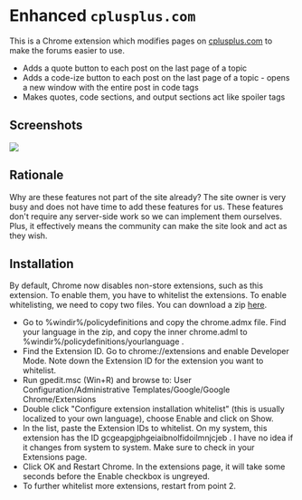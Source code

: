 Enhanced `cplusplus.com`
========================

This is a Chrome extension which modifies pages on [cplusplus.com](http://www.cplusplus.com/) to make the forums easier to use.

* Adds a quote button to each post on the last page of a topic
* Adds a code-ize button to each post on the last page of a topic - opens a new window with the entire post in code tags
* Makes quotes, code sections, and output sections act like spoiler tags

## Screenshots
[![](http://i.imgur.com/kBou8R8.png)](http://i.imgur.com/kBou8R8.png)

## Rationale
Why are these features not part of the site already? The site owner is very busy and does not have time to add these features for us. These features don't require any server-side work so we can implement them ourselves. Plus, it effectively means the community can make the site look and act as they wish.

## Installation
By default, Chrome now disables non-store extensions, such as this extension. To enable them, you have to whitelist the extensions. To enable whitelisting, we need to copy two files. You can download a zip [here](https://dl.dropboxusercontent.com/u/83943521/publicaccess/Files/admx.zip).
* Go to %windir%/policydefinitions and copy the chrome.admx file. Find your language in the zip, and copy the inner chrome.adml to %windir%/policydefinitions/yourlanguage .
* Find the Extension ID. Go to chrome://extensions and enable Developer Mode. Note down the Extension ID for the extension you want to whitelist.
* Run gpedit.msc (Win+R) and browse to: User Configuration/Administrative Templates/Google/Google Chrome/Extensions
* Double click "Configure extension installation whitelist" (this is usually localized to your own language), choose Enable and click on Show.
* In the list, paste the Extension IDs to whitelist. On my system, this extension has the ID gcgeapgjphgeiaibnolfidoilmnjcjeb . I have no idea if it changes from system to system. Make sure to check in your Extensions page.
* Click OK and Restart Chrome. In the extensions page, it will take some seconds before the Enable checkbox is ungreyed.
* To further whitelist more extensions, restart from point 2.
